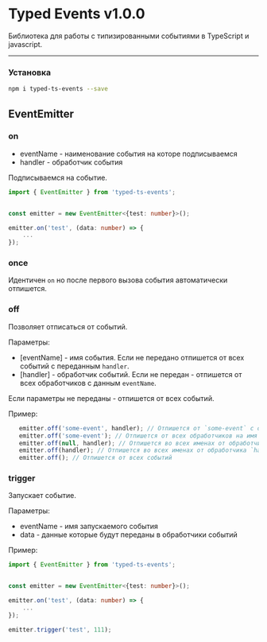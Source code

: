 # Typed Events v1.0.0     

Библиотека для работы с типизированными событиями в TypeScript и javascript.

---

### Установка

```bash
npm i typed-ts-events --save
```

## EventEmitter

### on

+ eventName - наименование события на которе подписываемся
+ handler - обработчик события

Подписываемся на событие. 

```typescript
import { EventEmitter } from 'typed-ts-events';


const emitter = new EventEmitter<{test: number}>();

emitter.on('test', (data: number) => {
    ...
});

```

### once

Идентичен `on` но после первого вызова события автоматически отпишется.

### off
Позволяет отписаться от событий.

Параметры:
+ [eventName] - имя события. Если не передано отпишется от всех событий с переданным `handler`.  
+ [handler] - обработчик событий. Если не передан - отпишется от всех обработчиков с данным `eventName`.

Если параметры не переданы - отпишется от всех событий.

Пример:
```typescript
   emitter.off('some-event', handler); // Отпишется от `some-event` с обработчиком `handler`
   emitter.off('some-event'); // Отпишется от всех обработчиков на имя `some-event`
   emitter.off(null, handler); // Отпишется во всех именах от обработчика `handler`
   emitter.off(handler); // Отпишется во всех именах от обработчика `handler`
   emitter.off(); // Отпишется от всех событий
```

### trigger 
Запускает событие.

Параметры:
+ eventName - имя запускаемого события
+ data - данные которые будут переданы в обработчики событий

Пример:
```typescript
import { EventEmitter } from 'typed-ts-events';


const emitter = new EventEmitter<{test: number}>();

emitter.on('test', (data: number) => {
    ...
});

emitter.trigger('test', 111);
```
